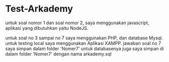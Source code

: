 # Test-Arkademy

untuk soal nomor 1 dan soal nomor 2, saya menggunakan javascript, aplikasi yang dibutuhkan yaitu NodeJS.

untuk soal no 3 sampai no 7 saya menggunakan PHP, dan database Mysql. untuk testing local saya menggunakan Aplikasi XAMPP. jawaban soal no 7 saya simpan dalam folder 'Nomer7' untuk databasenya juga saya simpan di dalam folder 'Nomer7' dengan nama arkademy.sql
